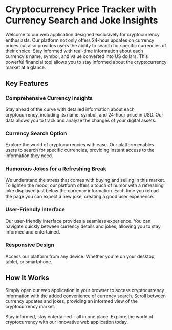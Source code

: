 # Cryptocurrency Price Tracker with Currency Search and Joke Insights

Welcome to our web application designed exclusively for cryptocurrency enthusiasts. Our platform not only offers 24-hour updates on currency prices but also provides users the ability to search for specific currencies of their choice. Stay informed with real-time information about each currency's name, symbol, and value converted into US dollars. This powerful financial tool allows you to stay informed about the cryptocurrency market at a glance.

## Key Features

### Comprehensive Currency Insights
Stay ahead of the curve with detailed information about each cryptocurrency, including its name, symbol, and 24-hour price in USD. Our data allows you to track and analyze the changes of your digital assets.

### Currency Search Option
Explore the world of cryptocurrencies with ease. Our platform enables users to search for specific currencies, providing instant access to the information they need.

### Humorous Jokes for a Refreshing Break
We understand the stress that comes with buying and selling in this market. To lighten the mood, our platform offers a touch of humor with a refreshing joke displayed just below the currency information. Each time you reload the page you can expect a new joke, creating a good user experience.

### User-Friendly Interface
Our user-friendly interface provides a seamless experience. You can navigate quickly between currency details and jokes, allowing you to stay informed and entertained.

### Responsive Design
Access our platform from any device. Whether you're on your desktop, tablet, or smartphone.

## How It Works
Simply open our web application in your browser to access cryptocurrency information with the added convenience of currency search. Scroll between currency updates and jokes, providing an informed view of the cryptocurrency market.

Stay informed, stay entertained – all in one place. Explore the world of cryptocurrency with our innovative web application today.
